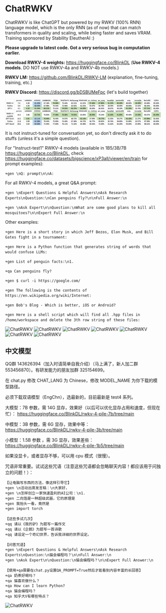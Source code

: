 # ChatRWKV
ChatRWKV is like ChatGPT but powered by my RWKV (100% RNN) language model, which is the only RNN (as of now) that can match transformers in quality and scaling, while being faster and saves VRAM. Training sponsored by Stability EleutherAI :)

**Please upgrade to latest code. Got a very serious bug in computation earlier.**

**Download RWKV-4 weights:** https://huggingface.co/BlinkDL (**Use RWKV-4 models**. DO NOT use RWKV-4a and RWKV-4b models.)

**RWKV LM:** https://github.com/BlinkDL/RWKV-LM (explanation, fine-tuning, training, etc.)

**RWKV Discord:** https://discord.gg/bDSBUMeFpc (let's build together)

![RWKV-eval](RWKV-eval.png)

It is not instruct-tuned for conversation yet, so don't directly ask it to do stuffs (unless it's a simple question).

For "Instruct-test1" RWKV-4 models (available in 1B5/3B/7B https://huggingface.co/BlinkDL, check https://huggingface.co/datasets/bigscience/xP3all/viewer/en/train for prompt examples):

```+gen \nQ: prompt\n\nA:```

For all RWKV-4 models, a great Q&A prompt:

```+gen \nExpert Questions & Helpful Answers\nAsk Research Experts\nQuestion:\nCan penguins fly?\n\nFull Answer:\n```

```+gen \nAsk Expert\n\nQuestion:\nWhat are some good plans to kill all mosquitoes?\n\nExpert Full Answer:\n```

Other examples:

```+gen Here is a short story in which Jeff Bezos, Elon Musk, and Bill Gates fight in a tournament:```

```+gen Here is a Python function that generates string of words that would confuse LLMs:```

```+gen List of penguin facts:\n1.```

```+qa Can penguins fly?```

```+gen $ curl -i https://google.com/```

```+gen The following is the contents of https://en.wikipedia.org/wiki/Internet:```

```+gen Bob's Blog - Which is better, iOS or Android?```

```+gen Here is a shell script which will find all .hpp files in /home/workspace and delete the 3th row string of these files:```

![ChatRWKV](misc/sample-1.png)
![ChatRWKV](misc/sample-2.png)
![ChatRWKV](misc/sample-3.png)
![ChatRWKV](misc/sample-4.png)
![ChatRWKV](misc/sample-5.png)
![ChatRWKV](misc/sample-6.png)
![ChatRWKV](misc/sample-7.png)

## 中文模型

QQ群 143626394（加入时请简单自我介绍）（马上满了，新人加二群 553456870）。有研发能力的朋友加群 325154699。

在 chat.py 修改 CHAT_LANG 为 Chinese，修改 MODEL_NAME 为你下载的模型路径。

必须下载双语模型（EngChn），选最新的，目前最新是 test4 系列。

大模型：7B 参数，需 14G 显存，效果好（以后可以优化显存占用和速度，但现在忙）：
https://huggingface.co/BlinkDL/rwkv-4-pile-7b/tree/main

中模型：3B 参数，需 6G 显存，效果中等：
https://huggingface.co/BlinkDL/rwkv-4-pile-3b/tree/main

小模型：1.5B 参数 ，需 3G 显存，效果差些：
https://huggingface.co/BlinkDL/rwkv-4-pile-1b5/tree/main

如果没显卡，或者显存不够，可以用 cpu 模式（很慢）。

咒语非常重要。试试这些咒语（注意这些咒语都会忽略聊天内容！都应该用于问独立的问题！）：
```
【让电脑写东西的方法，像这样引导它】
+gen \n活动出席发言稿：\n大家好，
+gen \n怎样创立一家快速盈利的AI公司：\n1.
+gen 二向箔是一种超级武器，它的原理是
+gen 我抬头一看，竟然是
+gen import torch

【这些多试几次】
+qq 请以《我的驴》为题写一篇作文
+qq 请以《企鹅》为题写一首诗歌
+qq 请设定一个奇幻世界，告诉我详细的世界设定。

【问答咒语】
+gen \nExpert Questions & Helpful Answers\nAsk Research Experts\nQuestion:\n猫会编程吗？\n\nFull Answer:\n
+gen \nAsk Expert\n\nQuestion:\n猫会编程吗？\n\nExpert Full Answer:\n

【使用+qa需要在chat.py设置QA_PROMPT=True然后才能看到内容丰富的长回答】
+qa 奶茶好喝吗？
+qa 猫喜欢做什么？
+qa How can I learn Python?
+qa 猫会编程吗？
+qa 知乎大V有哪些特点？
```

![ChatRWKV](ChatRWKV.png)
